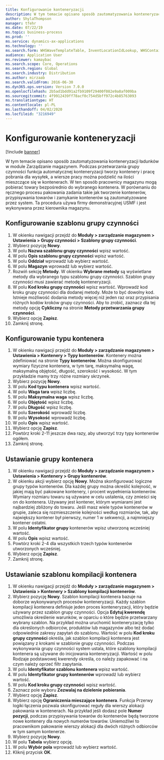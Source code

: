 ```yaml
---
title: Konfigurowanie konteneryzacji
description: W tym temacie opisano sposób zautomatyzowania konteneryzacji ładunków w module Zarządzanie magazynem.
author: ShylaThompson
manager: tfehr
ms.date: 07/22/19
ms.topic: business-process
ms.prod: ''
ms.service: dynamics-ax-applications
ms.technology: ''
ms.search.form: WHSWaveTemplateTable, InventLocationIdLookup, WHSContainerType, WHSContainerGroup, WHSContainerizationTable, WHSContainerizationBreak, WHSCreateContainerBreak
audience: Application User
ms.reviewer: kamaybac
ms.search.scope: Core, Operations
ms.search.region: Global
ms.search.industry: Distribution
ms.author: mirzaab
ms.search.validFrom: 2016-06-30
ms.dyn365.ops.version: Version 7.0.0
ms.openlocfilehash: 2b5ad1bdd91a2fb9109f29400f082e9a8af009ba
ms.sourcegitcommit: 4f9912439ff78acf0c754d5bff972c4b85763093
ms.translationtype: HT
ms.contentlocale: pl-PL
ms.lasthandoff: 04/02/2020
ms.locfileid: "3216949"
---
```

# <a name="set-up-containerization"></a>Konfigurowanie konteneryzacji

[!include [banner](../../includes/banner.md)]

W tym temacie opisano sposób zautomatyzowania konteneryzacji ładunków w module Zarządzanie magazynem. Podczas przetwarzania grupy czynności funkcja automatycznej konteneryzacji tworzy kontenery i pracę pobrania dla wysyłek, a wiersze pracy można podzielić na ilości mieszczące się w kontenerach. W ten sposób pracownicy magazynu mogą pobierać towary bezpośrednio do wybranego kontenera. W porównaniu do ręcznego procesu pakowania zadania takie jak tworzenie kontenerów, przypisywania towarów i zamykanie kontenerów są zautomatyzowane przez system. Ta procedura używa firmy demonstracyjnej USMF i jest wykonywana przez kierownika magazynu.


## <a name="set-up-a-wave-template"></a>Konfigurowanie szablonu grupy czynności
1. W okienku nawigacji przejdź do **Moduły > zarządzanie magazynem > Ustawienia > Grupy czynności > Szablony grupy czynności**.
2. Wybierz pozycję **Nowy**.
3. W polu **Nazwa szablonu grupy czynności** wpisz wartość.
4. W polu **Opis szablonu grupy czynności** wpisz wartość.
5. W polu **Oddział** wprowadź lub wybierz wartość.
6. W polu **Magazyn** wprowadź lub wybierz wartość.
7. Rozwiń sekcję **Metody**. W okienku **Wybrane metody** są wyświetlane metody dla wybranego typu szablonu grupy czynności. Szablon grupy czynności musi zawierać metodę konteneryzacji.  
8. W polu **Kod kroku grupy czynności** wpisz wartość. Wprowadź kod kroku grupy czynności dla dodanej metody. Może to być dowolny kod. Istnieje możliwość dodania metody więcej niż jeden raz oraz przypisania różnych kodów kroków grupy czynności. Aby to zrobić, zaznacz dla tej metody opcję **Cykliczny** na stronie **Metody przetwarzania grupy czynności**.  
9. Wybierz opcję **Zapisz**.
10. Zamknij stronę.

## <a name="set-up-a-container-type"></a>Konfigurowanie typu kontenera
1. W okienku nawigacji przejdź do **Moduły > zarządzanie magazynem > Ustawienia > Kontenery > Typy kontenerów**. Kontenery można zdefiniować na stronie **Typy kontenerów**. Można skonfigurować wymiary fizyczne kontenera, w tym tarę, maksymalną wagę, maksymalną objętość, długość, szerokość i wysokość. W tym przykładzie mamy trzy różne rozmiary skrzynek.  
2. Wybierz pozycję **Nowy**.
3. W polu **Kod typu kontenera** wpisz wartość.
4. W polu **Waga tara** wpisz liczbę.
5. W polu **Maksymalna waga** wpisz liczbę.
6. W polu **Objętość** wpisz liczbę.
7. W polu **Długość** wpisz liczbę.
8. W polu **Szerokość** wprowadź liczbę.
9. W polu **Wysokość** wprowadź liczbę.
10. W polu **Opis** wpisz wartość.
11. Wybierz opcję **Zapisz**.
13. Powtórz kroki 2-11 jeszcze dwa razy, aby utworzyć trzy typy kontenerów ogółem.
14. Zamknij stronę.

## <a name="set-up-a-container-group"></a>Ustawianie grupy kontenera
1. W okienku nawigacji przejdź do **Moduły > zarządzanie magazynem > Ustawienia > Kontenery > Grupy kontenerów**.
2. W okienku akcji wybierz opcję **Nowy**. Można skonfigurować logiczne grupy typów kontenerów. Dla każdej grupy można określić kolejność, w jakiej mają być pakowane kontenery, i procent wypełnienia kontenerów. Wymiary rozmiaru towaru są używane w celu ustalenia, czy zmieści się on do kontenera. Używany jest kontener, którym wymiarami jest najbardziej zbliżony do towaru. Jeśli masz wiele typów kontenerów w grupie, zaleca się rozmieszczenie kolejności według rozmiarów, tak, aby największy kontener był pierwszy, numer 1 w sekwencji, a najmniejszy kontener ostatni.    
3. W polu **Identyfikator grupy** kontenerów wpisz utworzoną wcześniej wartość.
4. W polu **Opis** wpisz wartość.
5. Powtórz kroki 2-4 dla wszystkich trzech typów kontenerów utworzonych wcześniej.
6. Wybierz opcję **Zapisz**.
7. Zamknij stronę.

## <a name="set-up-a-container-build-template"></a>Ustawianie szablonu kompilacji kontenera
1. W okienku nawigacji przejdź do **Moduły > zarządzanie magazynem > Ustawienia > Kontenery > Szablony kompilacji kontenerów**.
2. Wybierz pozycję **Nowy**. Szablon kompilacji kontenera bazuje na doborze wykonywanych procesów konteneryzacji. Każdy szablon kompilacji kontenera definiuje jeden proces konteneryzacji, który będzie używany przez szablon grupy czynności. Opcja **Edytuj kwerendę** umożliwia określenie warunków, w oparciu o które będzie przetwarzany wybrany szablon. Na przykład można uruchomić konteneryzację tylko dla określonych odbiorców, produktów lub magazynów albo też dodać odpowiednie zakresy zapytań do szablonu. Wartość w polu **Kod kroku grupy czynności** określa, jak szablon kompilacji kontenera jest powiązany z krokami w szablonie grupy czynności. Podczas wykonywania grupy czynności system ustala, które szablony kompilacji kontenera są używane do inicjowania konteneryzacji. Wartość w polu Rodzaje podstawowej kwerendy określa, co należy zapakować i na czym należy oprzeć filtr zapytania. 
3. W polu **Identyfikator szablonu kontenera** wpisz wartość.
4. W polu **Identyfikator grupy kontenerów** wprowadź lub wybierz wartość.
5. W polu **Kod kroku grupy czynności** wpisz wartość.
6. Zaznacz pole wyboru **Zezwalaj na dzielenie pobierania**.
7. Wybierz opcję **Zapisz**.
8. Wybierz opcję **Ograniczenia mieszające kontenera**. Funkcja Przerwy logiki łączenia pozwala skonfigurować reguły dla wierszy alokacji pakowania w kontenerach. Na przykład jeśli dodasz pole **Numer pozycji**, podczas przypisywania towarów do kontenerów będą tworzone nowe kontenery dla nowych numerów towarów. Uniemożliwi to pracownikom pakowanie wierszy alokacji dla dwóch różnych odbiorców w tym samym kontenerze.  
9. Wybierz pozycję **Nowy**.
10. W polu **Tabela** wybierz opcję.
11. W polu **Wybór pola** wprowadź lub wybierz wartość.
12. Kliknij przycisk **OK**.

